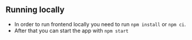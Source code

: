 ## Running locally

- In order to run frontend locally you need to run `npm install` or `npm ci`.
- After that you can start the app with `npm start`
